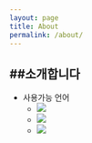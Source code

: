 ```yaml
---
layout: page
title: About
permalink: /about/
---
```


## ##소개합니다<br/>

- 사용가능 언어
  - <img src="https://img.shields.io/badge/JavaScript-F7DF1E?style=flat-square&logo=JavaScript&logoColor=white"/>
  - <img src="https://img.shields.io/badge/React-61DAFB?style=flat-square&logo=React&logoColor=white"/>
  - <img src="https://img.shields.io/badge/springboot-6DB33F?style=flat-square&logo=springboot&logoColor=white"/>
